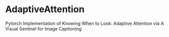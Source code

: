 # AdaptiveAttention
Pytorch Implementation of Knowing When to Look: Adaptive Attention via A Visual Sentinel for Image Captioning
